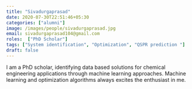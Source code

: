```yaml
---
title: "Sivadurgaprasad"
date: 2020-07-30T22:51:46+05:30
categories: ["alumni"]
image: /images/people/sivadurgaprasad.jpg
email: sivadurgaprasad104@gmail.com
roles:  ["PhD Scholar"] 
tags: ["System identification", "Optimization", "QSPR prediction "]
draft: false
---
```

I am a PhD scholar, identifying data based solutions for chemical engineering applications through machine learning approaches. Machine learning and optimization algorithms always excites the enthusiast in me.